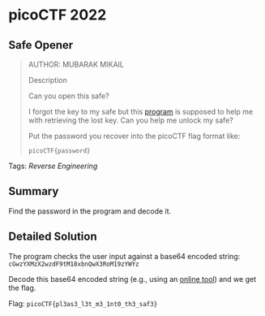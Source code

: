 # picoCTF 2022
## Safe Opener

> AUTHOR: MUBARAK MIKAIL
>
> Description
>
> Can you open this safe?
>
> I forgot the key to my safe but this [program](https://github.com/03npan/ctf-write-ups/blob/main/picoctf-2022/reverse_engineering/safe_opener/SafeOpener.java) is supposed to help me with retrieving the lost key. Can you help me unlock my safe?
>
> Put the password you recover into the picoCTF flag format like:
>
> `picoCTF{password}`

Tags: *Reverse Engineering*

## Summary

Find the password in the program and decode it.

## Detailed Solution

The program checks the user input against a base64 encoded string: `cGwzYXMzX2wzdF9tM18xbnQwX3RoM19zYWYz`

Decode this base64 encoded string (e.g., using an [online tool](https://www.base64decode.org/)) and we get the flag.

Flag: `picoCTF{pl3as3_l3t_m3_1nt0_th3_saf3}`